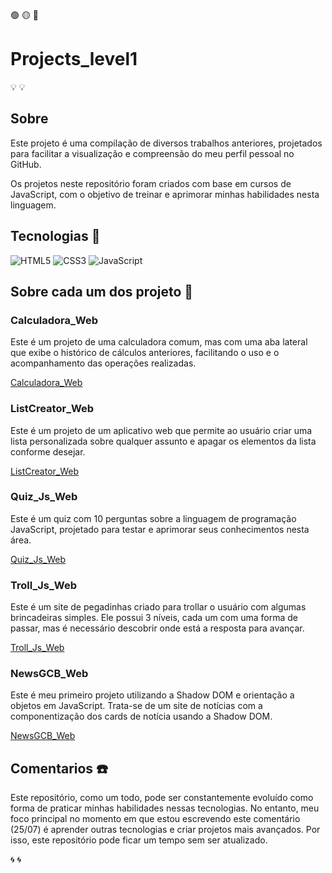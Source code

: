 🟢 🟡 🔴

# Projects_level1
 
:bulb: :bulb:

## Sobre

Este projeto é uma compilação de diversos trabalhos anteriores, projetados para facilitar a visualização e compreensão do meu perfil pessoal no GitHub.

Os projetos neste repositório foram criados com base em cursos de JavaScript, com o objetivo de treinar e aprimorar minhas habilidades nesta linguagem.

## Tecnologias :gem:

![HTML5](https://img.shields.io/badge/html5-%23E34F26.svg?style=for-the-badge&logo=html5&logoColor=white)
![CSS3](https://img.shields.io/badge/css3-%231572B6.svg?style=for-the-badge&logo=css3&logoColor=white)
![JavaScript](https://img.shields.io/badge/javascript-%23323330.svg?style=for-the-badge&logo=javascript&logoColor=%23F7DF1E)


## Sobre cada um dos projeto :ocean:

### Calculadora_Web

Este é um projeto de uma calculadora comum, mas com uma aba lateral que exibe o histórico de cálculos anteriores, facilitando o uso e o acompanhamento das operações realizadas.

[Calculadora_Web](Projects/Calculadora_Web/index.html)


### ListCreator_Web

Este é um projeto de um aplicativo web que permite ao usuário criar uma lista personalizada sobre qualquer assunto e apagar os elementos da lista conforme desejar.

[ListCreator_Web](Projects/ListCreator_Web/index.html)


### Quiz_Js_Web

Este é um quiz com 10 perguntas sobre a linguagem de programação JavaScript, projetado para testar e aprimorar seus conhecimentos nesta área.

[Quiz_Js_Web](Projects/Quiz_Js_Web/index.html)


### Troll_Js_Web

Este é um site de pegadinhas criado para trollar o usuário com algumas brincadeiras simples. Ele possui 3 níveis, cada um com uma forma de passar, mas é necessário descobrir onde está a resposta para avançar.

[Troll_Js_Web](Projects/Troll_Js_Web/index.html)


### NewsGCB_Web

Este é meu primeiro projeto utilizando a Shadow DOM e orientação a objetos em JavaScript. Trata-se de um site de notícias com a componentização dos cards de notícia usando a Shadow DOM.


[NewsGCB_Web](Projects/NewsGCB_Web/index.html)

## Comentarios :phone:

Este repositório, como um todo, pode ser constantemente evoluído como forma de praticar minhas habilidades nessas tecnologias. No entanto, meu foco principal no momento em que estou escrevendo este comentário (25/07) é aprender outras tecnologias e criar projetos mais avançados. Por isso, este repositório pode ficar um tempo sem ser atualizado.

:cyclone: :cyclone: